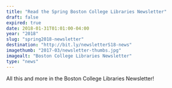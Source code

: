 ```yaml
---
title: "Read the Spring Boston College Libraries Newsletter"
draft: false
expired: true
date: 2018-01-31T01:01:00-04:00
year: "2018"
slug: "spring2018-newsletter"
destination: "http://bit.ly/newsletterS18-news"
imagethumb: "2017-03/newsletter-thumbs.jpg"
imagealt: "Boston College Libraries Newsletter"
type: "news"
---
```


All this and more in the Boston College Libraries Newsletter!
